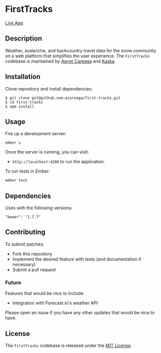 # FirstTracks

[Live App](https://first-tracks.firebaseapp.com/)

## Description

Weather, avalanche, and backcountry travel data for the snow community on a web platform that simplifies the user experience. The `FirstTracks` codebase is maintained by [Aaron Careaga](https://twitter.com/aaroncareaga) and [Kaska](http://www.kaska.co/).

## Installation

Clone repository and install dependencies:

```
$ git clone git@github.com:acareaga/first-tracks.git
$ cd first-tracks
$ npm install
```
## Usage

Fire up a development server:

```
ember s
```

Once the server is running, you can visit:

* `http://localhost:4200` to run the application.

To run tests in Ember:

```js
ember test
```

## Dependencies

Uses with the following versions:

```
"bower": "1.7.7"
```

## Contributing

To submit patches:
* Fork this repository
* Implement the desired feature with tests (and documentation if necessary)
* Submit a pull request

### Future

Features that would be nice to include:
* Integration with Forecast.io's weather API

Please open an issue if you have any other updates that would be nice to have.

## License

The `FirstTracks` codebase is released under the [MIT License](http://www.opensource.org/licenses/MIT).


